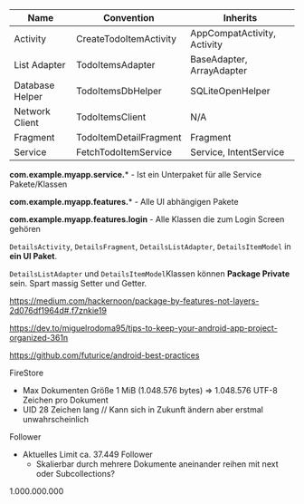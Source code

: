 | Name            | Convention             | Inherits                    |
| --------------- | ---------------------- | --------------------------- |
| Activity        | CreateTodoItemActivity | AppCompatActivity, Activity |
| List Adapter    | TodoItemsAdapter       | BaseAdapter, ArrayAdapter   |
| Database Helper | TodoItemsDbHelper      | SQLiteOpenHelper            |
| Network Client  | TodoItemsClient        | N/A                         |
| Fragment        | TodoItemDetailFragment | Fragment                    |
| Service         | FetchTodoItemService   | Service, IntentService      |



**com.example.myapp.service.*** - Ist ein Unterpaket für alle Service Pakete/Klassen

 **com.example.myapp.features.*** - Alle UI abhängigen Pakete

 **com.example.myapp.features.login** - Alle Klassen die zum Login Screen gehören



 `DetailsActivity`, `DetailsFragment`, `DetailsListAdapter`, `DetailsItemModel` in **ein UI Paket**.



`DetailsListAdapter` und `DetailsItemModel`Klassen können **Package Private** sein. Spart massig Setter und Getter.

 https://medium.com/hackernoon/package-by-features-not-layers-2d076df1964d#.f7znkie19 

 https://dev.to/miguelrodoma95/tips-to-keep-your-android-app-project-organized-361n 

 https://github.com/futurice/android-best-practices 
 
 
 
 FireStore
 - Max Dokumenten Größe 1 MiB (1.048.576 bytes) => 1.048.576 UTF-8 Zeichen pro Dokument
 - UID 28 Zeichen lang // Kann sich in Zukunft ändern aber erstmal unwahrscheinlich
 
 Follower
 - Aktuelles Limit ca. 37.449 Follower
    - Skalierbar durch mehrere Dokumente aneinander reihen mit next oder Subcollections?
    
    
    
1.000.000.000
 
 


